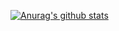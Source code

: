 [![Anurag's github stats](https://github-readme-stats.vercel.app/api?username=vfx-fuhao&show_icons=true&theme=radical)](https://github.com/anuraghazra/github-readme-stats)
<!--
**vfx-fuhao/vfx-fuhao** is a ✨ _special_ ✨ repository because its `README.md` (this file) appears on your GitHub profile.

Here are some ideas to get you started:

- 🔭 I’m currently working on ...
- 🌱 I’m currently learning ...
- 👯 I’m looking to collaborate on ...
- 🤔 I’m looking for help with ...
- 💬 Ask me about ...
- 📫 How to reach me: ...
- 😄 Pronouns: ...
- ⚡ Fun fact: ...
-->
